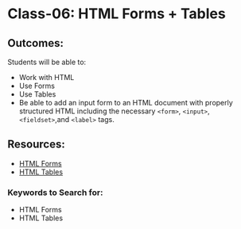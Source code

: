# Class-06: HTML Forms + Tables

## Outcomes:
Students will be able to:
- Work with HTML
- Use Forms
- Use Tables
- Be able to add an input form to an HTML document with properly structured HTML including the necessary `<form>`, `<input>`, `<fieldset>`,and `<label>` tags.

## Resources:

* [HTML Forms](https://www.w3schools.com/html/html_forms.asp)
* [HTML Tables](https://www.w3schools.com/html/html_tables.asp)


### Keywords to Search for: 
* HTML Forms
* HTML Tables